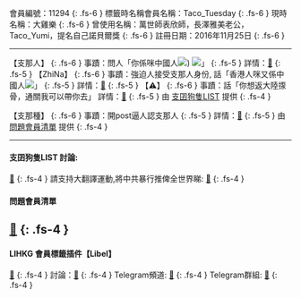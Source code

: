 會員編號：11294
{: .fs-6 }
標籤時名稱會員名稱：Taco_Tuesday
{: .fs-6 }
現時名稱：大雞樂
{: .fs-6 }
曾使用名稱：萬世師表欣師，長澤雅美老公，Taco_Yumi，提名自己諾貝爾獎
{: .fs-6 }
註冊日期：2016年11月25日
{: .fs-6 }

---

<div class="code-example" markdown="1">

【支那人】
{: .fs-6 }
事蹟：問人「你係咪中國人![](https://cdn.lihkg.com/assets/faces/normal/sosad.gif)) ![](https://cdn.lihkg.com/assets/faces/normal/clown.gif)」
{: .fs-5 }
詳情：[🔗](https://lih.kg/gEFyDT)
{: .fs-5 }
【ZhiNa】
{: .fs-6 }
事蹟：強迫人接受支那人身份, 話「香港人咪又係中國人![](https://cdn.lihkg.com/assets/faces/normal/clown.gif)」
{: .fs-5 }
詳情：[🔗](https://lih.kg/aKnvMLV)
{: .fs-5 }
【⚠️】
{: .fs-6 }
事蹟：話「你想返大陸揼骨，通關我可以帶你去」
詳情：[🔗](https://lih.kg/gOLoBT)
{: .fs-5 }
由 [支囝狗隻LIST](#支囝狗隻list-討論) 提供
{: .fs-4 }

</div>
<div class="code-example" markdown="1">

【支那種】
{: .fs-6 }
事蹟：開post逼人認支那人
{: .fs-5 }
詳情：[🔗](https://lih.kg/2418915)
{: .fs-5 }
由 [問題會員清單](#問題會員清單) 提供
{: .fs-4 }
</div>

---
#### 支囝狗隻LIST 討論:
[🔗](https://lih.kg/2908480)
{: .fs-4 }
請支持大翻譯運動,將中共暴行推俾全世界睇: [🔗](https://twitter.com/tgtm_official)
{: .fs-4 }
#### 問題會員清單
[🔗](https://github.com/V4KFDgEw8T/rccnmlhnzv)
{: .fs-4 }
---
#### LIHKG 會員標籤插件【Libel】
[🔗](https://kitce.github.io/libel)
{: .fs-4 }
討論：[🔗](https://lih.kg/2841778)
{: .fs-4 }
Telegram頻道: [🔗](https://t.me/LibelOfficialChannel)
{: .fs-4 }
Telegram群組: [🔗](https://t.me/LibelOfficialGroup)
{: .fs-4 }
